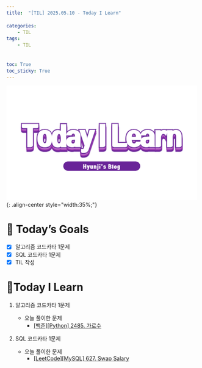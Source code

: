 ```yaml
---
title:  "[TIL] 2025.05.10 - Today I Learn" 

categories: 
    - TIL
tags: 
    - TIL


toc: True
toc_sticky: True
---
```


![TIL](/assets/images/TIL3.png){: .align-center style="width:35%;"}


# 🎯 Today’s Goals
- [x] 알고리즘 코드카타 1문제
- [x] SQL 코드카타 1문제
- [x] TIL 작성

# 👀Today I Learn
1. 알고리즘 코드카타 1문제

   - 오늘 풀이한 문제
     - [[백준][Python] 2485. 가로수](https://hzi09.github.io/python_boj/python_2485/)

2. SQL 코드카타 1문제

   - 오늘 풀이한 문제
     - [[LeetCode][MySQL] 627. Swap Salary](https://hzi09.github.io/mysql_leetcode/lc_sql_627)


